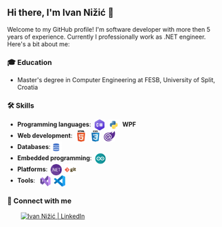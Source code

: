 ## Hi there, I'm Ivan Nižić 👋
Welcome to my GitHub profile! I'm software developer with more then 5 years of experience. Currently I professionally work as .NET engineer. Here's a bit about me:

### 🎓 Education
- Master's degree in Computer Engineering at FESB, University of Split, Croatia

### 🛠️ Skills
- **Programming languages**:&ensp;<img align="center" alt="C#" width="26px" src="https://raw.githubusercontent.com/github/explore/80688e429a7d4ef2fca1e82350fe8e3517d3494d/topics/csharp/csharp.png"/>&ensp;<img align="center" alt="Python" width="26px" src="https://raw.githubusercontent.com/github/explore/e31937ba11fcf9ec0238312b008d2e09007936c0/topics/python/python.png" />&ensp;**WPF**
- **Web development**:&ensp;<img align="center" alt="HTML5" width="26px" src="https://raw.githubusercontent.com/github/explore/80688e429a7d4ef2fca1e82350fe8e3517d3494d/topics/html/html.png" />&ensp;<img align="center" alt="CSS3" width="26px" src="https://raw.githubusercontent.com/github/explore/e31937ba11fcf9ec0238312b008d2e09007936c0/topics/css/css.png" />&ensp;<img align="center" alt="Blazor" width="26px" src="https://raw.githubusercontent.com/github/explore/e31937ba11fcf9ec0238312b008d2e09007936c0/topics/blazor/blazor.png" />
- **Databases**:<img align="center" alt="SQL" width="26px" src="https://raw.githubusercontent.com/github/explore/80688e429a7d4ef2fca1e82350fe8e3517d3494d/topics/sql/sql.png" />
- **Embedded programming**:&ensp;<img align="center" alt="Arduino" width="26px" src="https://raw.githubusercontent.com/github/explore/e31937ba11fcf9ec0238312b008d2e09007936c0/topics/arduino/arduino.png" />
- **Platforms**:&ensp;<img align="center" alt="GitHub" width="26px" src="https://raw.githubusercontent.com/github/explore/main/topics/dotnet/dotnet.png" />&ensp;<img align="center" alt="GitHub" width="26px" src="https://raw.githubusercontent.com/github/explore/main/topics/git/git.png" />
- **Tools**: &ensp;<img align="center" alt="Microsoft Visual Studio" width="26px" src="https://raw.githubusercontent.com/github/explore/e31937ba11fcf9ec0238312b008d2e09007936c0/topics/visual-studio/visual-studio.png" />&ensp;<img align="center" alt="Visual Studio Code" width="26px" src="https://raw.githubusercontent.com/github/explore/80688e429a7d4ef2fca1e82350fe8e3517d3494d/topics/visual-studio-code/visual-studio-code.png" />

### 💬 Connect with me
<p>
  &nbsp;&nbsp;&nbsp;&nbsp;&nbsp;&nbsp;&nbsp;
  <a href="https://www.linkedin.com/in/ivan-ni%C5%BEi%C4%87-000902181?originalSubdomain=hr&original_referer=https%3A%2F%2Fwww.google.com%2F">
      <img alt="Ivan Nižić | LinkedIn" width="22px" src="https://cdn-icons-png.flaticon.com/512/174/174857.png" />
  </a>
</p>
